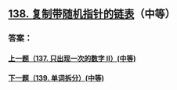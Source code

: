 ## [138. 复制带随机指针的链表](https://leetcode-cn.com/problems/merge-two-sorted-lists/)（中等）





### 答案：



#### [上一题（137. 只出现一次的数字 II）(中等)](https://github.com/sdwwld/leetCode/blob/master/src/main/java/com/wld/java/leetcode/leetCode0137.md)

#### [下一题（139. 单词拆分）(中等)](https://github.com/sdwwld/leetCode/blob/master/src/main/java/com/wld/java/leetcode/leetCode0139.md)